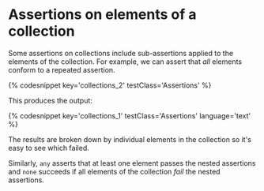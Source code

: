 ---
---

# Assertions on elements of a collection

Some assertions on collections include sub-assertions applied to the elements of the collection.
For example, we can assert that _all_ elements conform to a repeated assertion.

{% codesnippet key='collections_2' testClass='Assertions' %}

This produces the output:

{% codesnippet key='collections_1' testClass='Assertions' language='text' %}

The results are broken down by individual elements in the collection so it's easy to see which failed.

Similarly, `any` asserts that at least one element passes the nested assertions and `none` succeeds if all elements of the collection _fail_ the nested assertions.

